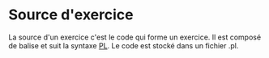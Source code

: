 # Source d'exercice

La source d'un exercice c'est le code qui forme un exercice.
Il est composé de balise et suit la syntaxe [PL](plsyntaxe.md).
Le code est stocké dans un fichier .pl.
